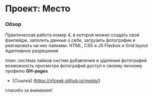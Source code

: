 # Проект: Место

### Обзор
Практическая работа номер 4, в которой можно создать свой фанпейдж, заполнть данные о себе, загрузить фотографии и реагировать на них лайками.
HTML, CSS и JS
Flexbox и Grid layout
Адаптивное разрешение

план:
система лайков
систем добавления и удаления фотографий
возможность просмотра фотографий
доступ к своему личному профилю
**GH-pages**
* [Ссылка] (https://n1ceek.github.io/mesto/)


спасибо за внимание!
